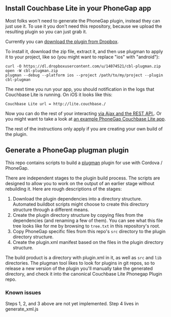 ## Install Couchbase Lite in your PhoneGap app

Most folks won't need to generate the PhoneGap plugin, instead they can just use it. To use it you don't need this repository, because we upload the resulting plugin so you can just grab it.

Currently you can [download the plugin from Dropbox](https://dl.dropboxusercontent.com/u/14074521/cbl-plugman.zip).

To install it, download the zip file, extract it, and then use plugman to apply it to your project, like so (you might want to replace "ios" with "android"):

	curl -O https://dl.dropboxusercontent.com/u/14074521/cbl-plugman.zip
	open -W cbl-plugman.zip
	plugman --debug --platform ios --project /path/to/my/project --plugin cbl-plugman

The next time you run your app, you should notification in the logs that Couchbase Lite is running. On iOS it looks like this:

	Couchbase Lite url = http://lite.couchbase./

Now you can do the rest of your interacting [via Ajax and the REST API.](https://github.com/couchbase/couchbase-lite-ios/wiki/Guide%3A-REST). Or you might want to take a look at [an example PhoneGap Couchbase Lite app](https://github.com/couchbaselabs/CouchChat-PhoneGap).

The rest of the instructions only apply if you are creating your own build of the plugin.

## Generate a PhoneGap plugman plugin

This repo contains scripts to build a [plugman](https://github.com/apache/cordova-plugman) plugin for use with Cordova / PhoneGap.

There are independent stages to the plugin build process. The scripts are designed to allow you to work on the output of an earlier stage without rebuilding it. Here are rough descriptions of the stages:

1. Download the plugin dependencies into a directory structure. Automated buildbot scripts might choose to create this directory structure through a different means.
2. Create the plugin directory structure by copying files from the dependencies (and renaming a few of them). You can see what this file tree looks like for me by browsing to `tree.txt` in this repository's root.
3. Copy PhoneGap specific files from this repo's `src` directory to the plugin directory structure.
4. Create the plugin.xml manifest based on the files in the plugin directory structure.

The build product is a directory with plugin.xml in it, as well as `src` and `lib` directories. The plugman tool likes to look for plugins in git repos, so to release a new version of the plugin you'll manually take the generated directory, and check it into the canonical Couchbase Lite Phonegap Plugin repo.

### Known issues

Steps 1, 2, and 3 above are not yet implemented. Step 4 lives in generate_xml.js
